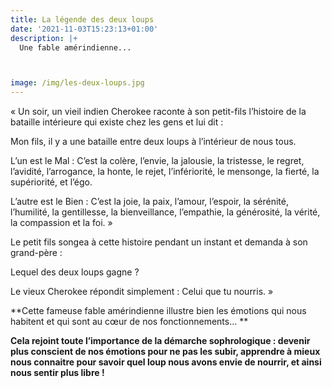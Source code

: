 ```yaml
---
title: La légende des deux loups
date: '2021-11-03T15:23:13+01:00'
description: |+
  Une fable amérindienne...



image: /img/les-deux-loups.jpg
---
```

« Un soir, un vieil indien Cherokee raconte à son petit-fils l’histoire de la bataille intérieure qui existe chez les gens et lui dit :

Mon fils, il y a une bataille entre deux loups à l’intérieur de nous tous.

L’un est le Mal : C’est la colère, l’envie, la jalousie, la tristesse, le regret, l’avidité, l’arrogance, la honte, le rejet, l’infériorité, le mensonge, la fierté, la supériorité, et l’égo.

L’autre est le Bien : C’est la joie, la paix, l’amour, l’espoir, la sérénité, l’humilité, la gentillesse, la bienveillance, l’empathie, la générosité, la vérité, la compassion et la foi. »

Le petit fils songea à cette histoire pendant un instant et demanda à son grand-père :

Lequel des deux loups gagne ?

Le vieux Cherokee répondit simplement :  Celui que tu nourris. »



**Cette fameuse fable amérindienne illustre bien les émotions qui nous habitent et qui sont au cœur de nos fonctionnements… **

**Cela rejoint toute l’importance de la démarche sophrologique : devenir plus conscient de nos émotions pour ne pas les subir, apprendre à mieux nous connaitre pour savoir quel loup nous avons envie de nourrir, et ainsi nous sentir plus libre !**
